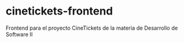 # cinetickets-frontend
Frontend para el proyecto CineTickets de la materia de Desarrollo de Software II
